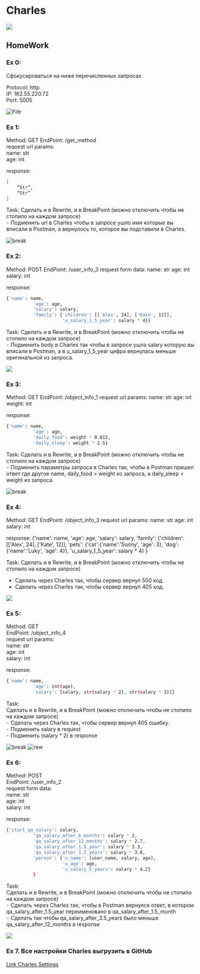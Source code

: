 # Charles
![](https://cdn-laravel.vapor.cloud/image/nstack/translate_values/charles_IPjFgz7Fvv.png)


## HomeWork
### Ex 0: 
Сфокусироваться на ниже перечисленных запросах

Protocol: http  
IP: 162.55.220.72  
Port: 5005  

![Filtr](https://github.com/Gordmick/HOMEWORKS_Course_V_Ksendzov/blob/main/Charles/Screenshots/EX0.png)

### Ex 1: 
Method: GET
EndPoint: /get_method   
request url params:    
name: str  
age: int

response:
```sh
[  
    “Str”,  
    “Str”   
]
```

Task:
Сделать и в Rewrite, и в BreakPoint (можно отключить чтобы не стопило на каждом запросе)  
 ⁃ Подменить url в Charles чтобы в запросе ушло имя которые вы вписали в Postman, а вернулось то, которое вы подставили в Charles.

![break](https://github.com/Gordmick/HOMEWORKS_Course_V_Ksendzov/blob/main/Charles/Screenshots/Ex01.png)

### Ex 2:
Method: POST
EndPoint: /user_info_3
request form data: 
 name: str
 age: int
 salary: int

response:  
```sh
{'name': name,
          'age': age,
          'salary': salary,
          'family': {'children': [['Alex', 24], ['Kate', 12]],
                     'u_salary_1_5_year': salary * 4}}
```
Task:
Сделать и в Rewrite, и в BreakPoint (можно отключить чтобы не стопило на каждом запросе)  
 ⁃ Подменить body в Charles так чтобы в запросе ушла salary которую вы вписали в Postman, а в u_salary_1_5_year цифра вернулась меньше оригинальной из запроса.

![](https://github.com/Gordmick/HOMEWORKS_Course_V_Ksendzov/blob/main/Charles/Screenshots/Ex02.png)


### Ex 3:
Method: GET
EndPoint: /object_info_1
request url params: 
 name: str
 age: int
 weight: int

response:  
```sh
{'name': name,
          'age': age,
          'daily_food': weight * 0.012,
          'daily_sleep': weight * 2.5}
```

Task:
Сделать и в Rewrite, и в BreakPoint (можно отключить чтобы не стопило на каждом запросе)  
 ⁃ Подменить параметры запроса в Charles так, чтобы в Postman пришел ответ где другое name, daily_food > weight из запроса, а daily_sleep < weight из запроса.

![break](https://github.com/Gordmick/HOMEWORKS_Course_V_Ksendzov/blob/main/Charles/Screenshots/Ex3.png)


### Ex 4:
Method: GET
EndPoint: /object_info_3
request url params: 
 name: str
 age: int
 salary: int

response: 
{'name': name,
          'age': age,
          'salary': salary,
          'family': {'children': [['Alex', 24], ['Kate', 12]],
                     'pets': {'cat':{'name':'Sunny',
                                     'age': 3},
                              'dog':{'name':'Luky',
                                     'age': 4}},
                     'u_salary_1_5_year': salary * 4}
          }

Task:
Сделать и в Rewrite, и в BreakPoint (можно отключить чтобы не стопило на каждом запросе)  
- Сделать через Charles так, чтобы сервер вернул 500 код.  
- Сделать через Charles так, чтобы сервер вернул 405 код.

![](https://github.com/Gordmick/HOMEWORKS_Course_V_Ksendzov/blob/main/Charles/Screenshots/Ex4.png)

### Ex 5:
Method: GET  
EndPoint: /object_info_4  
request url params:   
 name: str  
 age: int  
 salary: int  

response:  
```sh
{'name': name,
          'age': int(age),
          'salary': [salary, str(salary * 2), str(salary * 3)]}
```

Task:  
Сделать и в Rewrite, и в BreakPoint (можно отключить чтобы не стопило на каждом запросе)  
 ⁃ Сделать через Charles так, чтобы сервер вернул 405 ошибку.  
 ⁃ Подменить salary в request  
 ⁃ Подменить (salary * 2) в response  

![break](https://github.com/Gordmick/HOMEWORKS_Course_V_Ksendzov/blob/main/Charles/Screenshots/Ex5.png)
![rew](https://github.com/Gordmick/HOMEWORKS_Course_V_Ksendzov/blob/main/Charles/Screenshots/Ex51.png)

### Ex 6:  
Method: POST  
EndPoint: /user_info_2  
request form data:   
 name: str  
 age: int  
 salary: int  

response:  
```sh
{'start_qa_salary': salary,
          'qa_salary_after_6_months': salary * 2,
          'qa_salary_after_12_months': salary * 2.7,
          'qa_salary_after_1.5_year': salary * 3.3,
          'qa_salary_after_3.5_years': salary * 3.8,
          'person': {'u_name': [user_name, salary, age],
                     'u_age': age,
                     'u_salary_5_years': salary * 4.2}
          }
```

Task:  
Сделать и в Rewrite, и в BreakPoint (можно отключить чтобы не стопило на каждом запросе)  
 ⁃ Сделать через Charles так, чтобы в Postman вернулся ответ, в котором qa_salary_after_1.5_year переименовано в qa_salary_after_1.5_month  
 ⁃ Сделать так чтобы qa_salary_after_3.5_years было меньше qa_salary_after_12_months в response  

![](https://github.com/Gordmick/HOMEWORKS_Course_V_Ksendzov/blob/main/Charles/Screenshots/Ex6.png)


### Ex 7. Все настройки Charles выгрузить в GitHub

[Link Charles Settings](https://github.com/SereJaPWNZ/Charles/blob/master/Morkovkin_Group24_Charles_Settings.xml)
